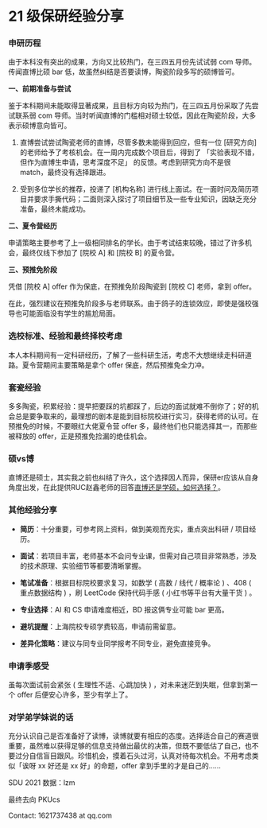 # 21 级保研经验分享

### 申研历程

由于本科没有突出的成果，方向又比较热门，在三四五月份先试试弱 com 导师。传闻直博比硕 bar 低，故虽然纠结是否要读博，陶瓷阶段多写的硕博皆可。

**一、前期准备与尝试**

鉴于本科期间未能取得显著成果，且目标方向较为热门，在三四五月份采取了先尝试联系弱 com 导师。当时听闻直博的门槛相对硕士较低，因此在陶瓷阶段，大多表示硕博意向皆可。

1.  直博尝试尝试陶瓷老师的直博，尽管多数未能得到回应，但有一位 [研究方向] 的老师给予了考核机会。在一周内完成数个项目后，得到了 「实验表现不错，但作为直博生申请，思考深度不足」 的反馈。考虑到研究方向不是很 match，最终没有选择跟进。

1.  受到多位学长的推荐，投递了 [机构名称] 进行线上面试。在一面时问及简历项目并要求手撕代码；二面则深入探讨了项目细节及一些专业知识，因缺乏充分准备，最终未能成功。

**二、夏令营经历**

申请策略主要参考了上一级相同排名的学长。由于考试结束较晚，错过了许多机会，最终仅线下参加了 [院校 A] 和 [院校 B] 的夏令营。

**三、预推免阶段**

凭借 [院校 A] offer 作为保底，在预推免阶段陶瓷到 [院校 C] 老师，拿到 offer。

在此，强烈建议在预推免阶段多与老师联系。由于鸽子的连锁效应，即使是强校强导也可能面临没有学生的尴尬局面。

### 选校标准、经验和最终择校考虑

本人本科期间有一定科研经历，了解了一些科研生活，考虑不大想继续走科研道路。夏令营期间主要策略是拿个 offer 保底，然后预推免全力冲。

### 套瓷经验

多多陶瓷，积累经验：提早把要踩的坑都踩了，后边的面试就难不倒你了；好的机会总是要争取来的，最理想的剧本是能到目标院校进行实习，获得老师的认可。在预推免的时候，不要眼红大佬夏令营 offer 多，最终他们也只能选择其一，而那些被释放的 offer，正是预推免捡漏的绝佳机会。

### 硕vs博
直博还是硕士，其实我之前也纠结了许久，这个选择因人而异，保研er应该从自身角度出发，在此提供RUC赵鑫老师的回答[直博还是学硕，如何选择？](https://www.zhihu.com/question/373019585/answer/1853704826)。

### 其他经验分享

-   **简历**：十分重要，可参考网上资料，做到美观而充实，重点突出科研 / 项目经历。

-   **面试**：若项目丰富，老师基本不会问专业课，但需对自己项目非常熟悉，涉及的技术原理、实验细节等都要清晰掌握。

-   **笔试准备**：根据目标院校要求复习，如数学 ( 高数 / 线代 / 概率论 ) 、408 ( 重点数据结构 ) ，刷 LeetCode 保持代码手感 ( 小红书等平台有大量干货 ) 。

-   **专业选择**：AI 和 CS 申请难度相近，BD 报这俩专业可能 bar 更高。

-   **避坑提醒**：上海院校专硕学费较高，申请前需留意。

-   **差异化策略**：建议与同专业同学报考不同专业，避免直接竞争。

### 申请季感受

虽每次面试前会紧张 ( 生理性不适、心跳加快 ) ，对未来迷茫到失眠，但拿到第一个 offer 后便安心许多，至少有学上了。

### 对学弟学妹说的话

​ 充分认识自己是否准备好了读博，读博就要有相应的态度。选择适合自己的赛道很重要，虽然难以获得足够的信息支持做出最优的决策，但既不要低估了自己，也不要过分自信盲目跟风。珍惜机会，摸着石头过河，认真对待每次机会。不用考虑类似「诶呀 xx 好还是 xx 好」的命题，offer 拿到手里的才是自己的……

SDU 2021 数据：lzm

最终去向 PKUcs

Contact: 1621737438 at qq.com
